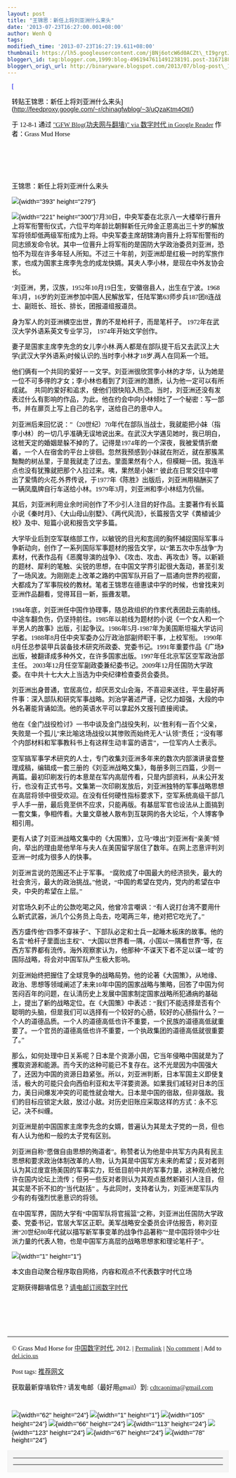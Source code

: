 ```yaml
--- 
layout: post 
title: "王锦思：新任上将刘亚洲什么来头" 
date: '2013-07-23T16:27:00.001+08:00' 
author: Wenh Q
tags:
modified\_time: '2013-07-23T16:27:19.611+08:00' 
thumbnail: https://lh5.googleusercontent.com/jBNj6otcW6d0ACZt\_tI9grgtJ1zg5bor-jFFjZvj3IF0X\_\_VQYdVj7XnQ2\_2TKG7BiSZx94QQewcvBspAqHcKxW5hIiagr8pG06tVBjOPQVxmR9QXkc=s72-c
blogger\_id: tag:blogger.com,1999:blog-4961947611491238191.post-3167188419138183130
blogger\_orig\_url: http://binaryware.blogspot.com/2013/07/blog-post\_1622.html
---
```

<div
style="color: black; direction: ltr; font-family: &quot;Arial&quot;; font-size: 11pt; margin-bottom: 0; margin-left: 7.5pt; margin-right: 7.5pt; margin-top: 0; padding: 0;">

<span
style="color: #0000ee; font-family: &quot;Verdana&quot;; text-decoration: underline;">[

转贴王锦思：新任上将刘亚洲什么来头](http://feedproxy.google.com/~r/chinagfwblog/~3/uQzaKtm4OtI/)</span>

</div>

<div
style="color: black; direction: ltr; font-family: &quot;Arial&quot;; font-size: 11pt; margin-bottom: 0; margin-left: 7.5pt; margin-right: 7.5pt; margin-top: 0; padding-bottom: 8pt; padding-left: 0; padding-right: 0; padding-top: 0;">

<span style="font-family: &quot;Verdana&quot;;">于 12-8-1 通过
</span><span
style="color: #0000ee; font-family: &quot;Verdana&quot;; text-decoration: underline;">["GFW
Blog(功夫网与翻墙)" via 数字时代 in Google
Reader](http://feeds2.feedburner.com/chinagfwblog)</span><span
style="font-family: &quot;Verdana&quot;;"> 作者：Grass Mud Horse</span>

</div>

<div
style="color: black; direction: ltr; font-family: &quot;Arial&quot;; font-size: 11pt; height: 11pt; margin-bottom: 0; margin-left: 7.5pt; margin-right: 7.5pt; margin-top: 0; padding: 0;">

<span style="font-family: &quot;Verdana&quot;;"></span>

</div>

<div
style="color: black; direction: ltr; font-family: &quot;Arial&quot;; font-size: 11pt; height: 11pt; margin-bottom: 0; margin-left: 7.5pt; margin-right: 7.5pt; margin-top: 0; padding: 0;">

<span style="font-family: &quot;Verdana&quot;;"></span>

</div>

<div
style="color: black; direction: ltr; font-family: &quot;Arial&quot;; font-size: 11pt; margin-bottom: 0; margin-left: 7.5pt; margin-right: 7.5pt; margin-top: 0; padding: 0;">

<span
style="font-family: &quot;Verdana&quot;;">王锦思：新任上将刘亚洲什么来头</span>

</div>

<div
style="color: black; direction: ltr; font-family: &quot;Arial&quot;; font-size: 11pt; margin-bottom: 0; margin-left: 7.5pt; margin-right: 7.5pt; margin-top: 0; padding: 0;">

![](https://lh5.googleusercontent.com/jBNj6otcW6d0ACZt_tI9grgtJ1zg5bor-jFFjZvj3IF0X__VQYdVj7XnQ2_2TKG7BiSZx94QQewcvBspAqHcKxW5hIiagr8pG06tVBjOPQVxmR9QXkc){width="393"
height="279"}

</div>

<div
style="color: black; direction: ltr; font-family: &quot;Arial&quot;; font-size: 11pt; margin-bottom: 0; margin-left: 7.5pt; margin-right: 7.5pt; margin-top: 0; padding: 0;">

![](https://lh4.googleusercontent.com/vO64_1bifwpHqvusCyaMeHxG-v6GkY6J8xi7VkdAr3VAM8UMVB57HvUP-NtuSUY8ckWGXY_UAkIUH_4imEulllqqcxZxXYoCugsU8zrF8wF7zusXmTs){width="221"
height="300"}<span
style="font-family: &quot;Verdana&quot;;">7月30日，中央军委在北京八一大楼举行晋升上将军衔警衔仪式，六位平均年龄比朝鲜新任元帅金正恩高出三十岁的解放军将领却低两级军衔成为上将。中央军委主席胡锦涛向晋升上将军衔警衔的同志颁发命令状。其中一位晋升上将军衔的是国防大学政治委员刘亚洲，恐怕不为现在许多年轻人所知。不过三十年前，刘亚洲却是红极一时的军旅作家，也成为国家主席李先念的成龙快婿。其夫人李小林，是现在中外友协会长。</span>

</div>

<div
style="color: black; direction: ltr; font-family: &quot;Arial&quot;; font-size: 11pt; margin-bottom: 0; margin-left: 7.5pt; margin-right: 7.5pt; margin-top: 0; padding: 0;">

<span
style="font-family: &quot;Verdana&quot;;">‘刘亚洲，男，汉族，1952年10月19日生，安徽宿县人，出生在宁波。1968年3月，16岁的刘亚洲参加中国人民解放军，任陆军第63师步兵187团8连战士、副班长、班长、排长，团报道组报道员。</span>

</div>

<div
style="color: black; direction: ltr; font-family: &quot;Arial&quot;; font-size: 11pt; margin-bottom: 0; margin-left: 7.5pt; margin-right: 7.5pt; margin-top: 0; padding: 0;">

<span
style="font-family: &quot;Verdana&quot;;">身为军人的刘亚洲横空出世，靠的不是枪杆子，而是笔杆子。
1972年在武汉大学外语系英文专业学习， 1974年开始文学创作。</span>

</div>

<div
style="color: black; direction: ltr; font-family: &quot;Arial&quot;; font-size: 11pt; margin-bottom: 0; margin-left: 7.5pt; margin-right: 7.5pt; margin-top: 0; padding: 0;">

<span
style="font-family: &quot;Verdana&quot;;">妻子是国家主席李先念的女儿李小林.两人都是在部队提干后又去武汉上大学(武汉大学外语系)时候认识的,当时李小林才18岁,两人在同系一个班。</span>

</div>

<div
style="color: black; direction: ltr; font-family: &quot;Arial&quot;; font-size: 11pt; margin-bottom: 0; margin-left: 7.5pt; margin-right: 7.5pt; margin-top: 0; padding: 0;">

<span
style="font-family: &quot;Verdana&quot;;">他们俩有一个共同的爱好－－文学。刘亚洲很欣赏李小林的才华，认为她是一位不可多得的才女；李小林也看到了刘亚洲的潜质，认为他一定可以有所成就。
 共同的爱好和追求，使他们很快陷入热恋。当时，刘亚洲还没有发表过什么有影响的作品，为此，他在约会中向小林倾吐了一个秘密：写一部书，并在扉页上写上自己的名字，送给自己的意中人。</span>

</div>

<div
style="color: black; direction: ltr; font-family: &quot;Arial&quot;; font-size: 11pt; margin-bottom: 0; margin-left: 7.5pt; margin-right: 7.5pt; margin-top: 0; padding: 0;">

<span
style="font-family: &quot;Verdana&quot;;">刘亚洲后来回忆说：”（20世纪）70年代在部队当战士，我就能把小妹（指李小林）的一切几乎准确无误地说出来。在武汉大学遇见她时，我已明白，这桩天定的婚姻是躲不掉的了。记得是1974年的一个深夜，我被爱情折磨着，一个人在宿舍的平台上徘徊。忽然我预感到小妹就在附近，就在那簇黑黝黝的树丛里，于是我就走了过去。里面果然有个人，但模糊一团。我连半点也没有犹豫就把那个人拉过来。咦，果然是小妹!”
彼此在日常交往中嚓出了爱情的火花.外界传说，于1977年《陈胜》出版后，刘亚洲用稿酬买了一辆凤凰牌自行车送给小林。1979年3月，刘亚洲和李小林结为伉俪。</span>

</div>

<div
style="color: black; direction: ltr; font-family: &quot;Arial&quot;; font-size: 11pt; margin-bottom: 0; margin-left: 7.5pt; margin-right: 7.5pt; margin-top: 0; padding: 0;">

<span
style="font-family: &quot;Verdana&quot;;">其后，刘亚洲利用业余时间创作了不少引人注目的好作品。主要著作有长篇小说《秦时月》、《大山母山别墅》、《两代风流》，长篇报告文学《黄植诚少校》及中、短篇小说和报告文学多篇。</span>

</div>

<div
style="color: black; direction: ltr; font-family: &quot;Arial&quot;; font-size: 11pt; margin-bottom: 0; margin-left: 7.5pt; margin-right: 7.5pt; margin-top: 0; padding: 0;">

<span
style="font-family: &quot;Verdana&quot;;">大学毕业后到空军联络部工作，以敏锐的目光和宽阔的胸怀捕捉国际军事斗争新动向，创作了一系列国际军事题材的报告文学，以“第五次中东战争”为素材，代表作品有《恶魔导演的战争》、《攻击、攻击、再攻击》等。以新颖的题材、犀利的笔触、尖锐的思想，在中国文学界引起很大轰动，甚至引发了一场风波。为刚刚走上改革之路的中国军队开启了一扇通向世界的视窗，大都成为了军事院校的教材。笔者王锦思在德惠读中学的时候，也曾找来刘亚洲作品翻看，觉得耳目一新，振聋发聩。</span>

</div>

<div
style="color: black; direction: ltr; font-family: &quot;Arial&quot;; font-size: 11pt; margin-bottom: 0; margin-left: 7.5pt; margin-right: 7.5pt; margin-top: 0; padding: 0;">

<span
style="font-family: &quot;Verdana&quot;;">1984年底，刘亚洲任中国作协理事，随总政组织的作家代表团赴云南前线。中途车翻负伤，仍坚持前往。1985年以前线为题材的小说《一个女人和一个半男人的故事》出版，引起争议。1986年5月-1987年为美国斯坦福大学访问学者。1988年8月任中央军委办公厅政治部副师职干事，上校军衔。
1990年8月任总参装甲兵装备技术研究所政委、党委书记。1991年重要作品《广场》出版，被翻译成多种外文，在许多国家出版。1997年任北京军区空军政治部主任。
2003年12月任空军副政委兼纪委书记。2009年12月任国防大学政委。在中共十七大大上当选为中央纪律检查委员会委员。</span>

</div>

<div
style="color: black; direction: ltr; font-family: &quot;Arial&quot;; font-size: 11pt; margin-bottom: 0; margin-left: 7.5pt; margin-right: 7.5pt; margin-top: 0; padding: 0;">

<span
style="font-family: &quot;Verdana&quot;;">刘亚洲出身普通，官居高位，却厌恶文山会海，不喜迎来送往，平生最好两件事：深入部队和研究军事战略。刘治学著述严谨，记忆力超强，大段的中外名著能背诵如流。他的英语水平可以拿起外文报刊直接阅读。</span>

</div>

<div
style="color: black; direction: ltr; font-family: &quot;Arial&quot;; font-size: 11pt; margin-bottom: 0; margin-left: 7.5pt; margin-right: 7.5pt; margin-top: 0; padding: 0;">

<span
style="font-family: &quot;Verdana&quot;;">他在《金门战役检讨》一书中谈及金门战役失利，以“胜利有一百个父亲，失败是一个孤儿”来比喻这场战役以其惨败而始终无人“认领”责任；“没有哪个内部材料和军事教科书上有这样生动丰富的语言”，一位军内人士表示。</span>

</div>

<div
style="color: black; direction: ltr; font-family: &quot;Arial&quot;; font-size: 11pt; margin-bottom: 0; margin-left: 7.5pt; margin-right: 7.5pt; margin-top: 0; padding: 0;">

<span
style="font-family: &quot;Verdana&quot;;">空军搞军事学术研究的人士，专门收集刘亚洲多年来的数次内部演讲录音整理成稿，编辑成一套三册的《刘亚洲战略文集》，每册多则三四篇，少则一两篇。最初印刷发行的本意是在军内高层传看，只是内部资料，从未公开发行，也没有正式书号。文集第一次印刷发放后，刘亚洲独特的军事战略思想在高层将领中很受欢迎。在没有任何硬性指标要求下，空军系统高级干部几乎人手一册，最后竟至供不应求，只能再版。有基层军官也设法从上面搞到一套文集，争相传看。大量文章被人散布到互联网的各大论坛，个人博客争相引用。</span>

</div>

<div
style="color: black; direction: ltr; font-family: &quot;Arial&quot;; font-size: 11pt; margin-bottom: 0; margin-left: 7.5pt; margin-right: 7.5pt; margin-top: 0; padding: 0;">

<span
style="font-family: &quot;Verdana&quot;;">更有人读了刘亚洲战略文集中的《大国策》，立马“嗅出”刘亚洲有“亲美”倾向，举出的理由是他早年与夫人在美国留学居住了数年。在网上恣意评判刘亚洲一时成为很多人的快事。</span>

</div>

<div
style="color: black; direction: ltr; font-family: &quot;Arial&quot;; font-size: 11pt; margin-bottom: 0; margin-left: 7.5pt; margin-right: 7.5pt; margin-top: 0; padding: 0;">

<span
style="font-family: &quot;Verdana&quot;;">刘亚洲言说的范围还不止于军事。
“腐败成了中国最大的经济损失，最大的社会贪污，最大的政治挑战。”他说，“中国的希望在党内，党内的希望在中央，中央的希望在上层。”</span>

</div>

<div
style="color: black; direction: ltr; font-family: &quot;Arial&quot;; font-size: 11pt; margin-bottom: 0; margin-left: 7.5pt; margin-right: 7.5pt; margin-top: 0; padding: 0;">

<span
style="font-family: &quot;Verdana&quot;;">对官场久刹不止的公款吃喝之风，他曾冷言嘲讽：“有人说打台湾不要用什么新式武器，派几个公务员上岛去，吃喝两三年，绝对把它吃光了。”</span>

</div>

<div
style="color: black; direction: ltr; font-family: &quot;Arial&quot;; font-size: 11pt; margin-bottom: 0; margin-left: 7.5pt; margin-right: 7.5pt; margin-top: 0; padding: 0;">

<span
style="font-family: &quot;Verdana&quot;;">西方盛传他“四季不穿袜子”、下部队必定和士兵一起睡木板床的故事。他的名言“枪杆子里面出主权”、“大国以世界看一隅，小国以一隅看世界”等，在西方军界都有流传。海外观察家认为，他那种“不谋天下者不足以谋一域”的国际战略，将会对中国军队产生极大影响。</span>

</div>

<div
style="color: black; direction: ltr; font-family: &quot;Arial&quot;; font-size: 11pt; margin-bottom: 0; margin-left: 7.5pt; margin-right: 7.5pt; margin-top: 0; padding: 0;">

<span
style="font-family: &quot;Verdana&quot;;">刘亚洲始终把握住了全球竞争的战略局势。他的论著《大国策》，从地缘、政治、思想等领域阐述了未来10年中国的国家战略与策略，回答了中国为何苦闷百年的问题，在认清历史上发展中国家制定国家战略所犯通病的基础上，提出了新的战略定位。在《大国策》中表述：“我们不能选择是否有个聪明的头脑，但是我们可以选择有一个较好的心肠，较好的心肠指什么？一个人的道德品质。一个人的道德高低也许不重要，一个民族的道德高低就重要了。一个官员的道德高低也许不重要，一个执政集团的道德高低就很重要了。”</span>

</div>

<div
style="color: black; direction: ltr; font-family: &quot;Arial&quot;; font-size: 11pt; margin-bottom: 0; margin-left: 7.5pt; margin-right: 7.5pt; margin-top: 0; padding: 0;">

<span
style="font-family: &quot;Verdana&quot;;">那么，如何处理中日关系呢？日本是个资源小国，它当年侵略中国就是为了攫取资源和能源。而今天的这种可能已不复存在。这不光是因为中国强大了，还因为中国的资源日趋紧张。所以，刘亚洲判断，日本军国主义即使复活，极大的可能只会向西伯利亚和太平洋要资源。如果我们减轻对日本的压力，美日间爆发冲突的可能性就会增大。日本是中国的宿敌，但非强敌。我们的目标应锁定大敌，放过小敌。对历史旧账应采取这样的方式：永不忘记，决不纠缠。</span>

</div>

<div
style="color: black; direction: ltr; font-family: &quot;Arial&quot;; font-size: 11pt; margin-bottom: 0; margin-left: 7.5pt; margin-right: 7.5pt; margin-top: 0; padding: 0;">

<span
style="font-family: &quot;Verdana&quot;;">刘亚洲是前中国国家主席李先念的女婿，普遍认为其是太子党的一员，但也有人认为他和一般的太子党有区别。</span>

</div>

<div
style="color: black; direction: ltr; font-family: &quot;Arial&quot;; font-size: 11pt; margin-bottom: 0; margin-left: 7.5pt; margin-right: 7.5pt; margin-top: 0; padding: 0;">

<span
style="font-family: &quot;Verdana&quot;;">刘亚洲自称“愿做自由思想的殉道者”。称赞者认为他是中共军方内具有民主思想和要求政治体制改革的人物，认为其是中国军方未来的希望；反对者则认为其过度宣扬美国的军事实力，贬低目前中共的军事力量，这种观点被允许在国内论坛上流传；但另一些反对者则认为其观点虽然新颖引人注目，但其实是不折不扣的“当代赵括”
。与此同时，支持者认为，刘亚洲是军队内少有的有强烈忧患意识的将领。</span>

</div>

<div
style="color: black; direction: ltr; font-family: &quot;Arial&quot;; font-size: 11pt; margin-bottom: 0; margin-left: 7.5pt; margin-right: 7.5pt; margin-top: 0; padding: 0;">

<span
style="font-family: &quot;Verdana&quot;;">在中国军界，国防大学有“中国军队将官摇篮”之称，刘亚洲出任国防大学政委、党委书记，官居大军区正职。美军战略安全委员会评估报告，称刘亚洲“20世纪80年代就以描写新军事变革的战争作品著称”“是中国将领中少壮派力量的代表人物，也是中国军方高层的战略思想家和理论笔杆子”。</span>

</div>

<div
style="color: black; direction: ltr; font-family: &quot;Arial&quot;; font-size: 11pt; margin-bottom: 0; margin-left: 7.5pt; margin-right: 7.5pt; margin-top: 0; padding: 0;">

![](https://lh5.googleusercontent.com/zdsvoznO9EMnlaWF4v8wI20tNDytrgQJesWZe4b6smTgr55poXghMpXv53arVxRNXM8R5HgjTAcvrCcQSs6tEG1CnpVb1e4eCFNYHu6-JP_x3_SfwLw){width="1"
height="1"}

</div>

<div
style="color: black; direction: ltr; font-family: &quot;Arial&quot;; font-size: 11pt; margin-bottom: 0; margin-left: 7.5pt; margin-right: 7.5pt; margin-top: 0; padding: 0;">

<span
style="font-family: &quot;Verdana&quot;;">本文由自动聚合程序取自网络，内容和观点不代表数字时代立场</span>

</div>

<div
style="color: black; direction: ltr; font-family: &quot;Arial&quot;; font-size: 11pt; margin-bottom: 0; margin-left: 7.5pt; margin-right: 7.5pt; margin-top: 0; padding: 0;">

<span
style="font-family: &quot;Verdana&quot;;">定期获得翻墙信息？</span><span
style="color: #0000ee; font-family: &quot;Verdana&quot;; text-decoration: underline;">[请电邮订阅数字时代](http://eepurl.com/mstlf)</span>

</div>

<div
style="color: black; direction: ltr; font-family: &quot;Arial&quot;; font-size: 11pt; height: 11pt; margin-bottom: 0; margin-left: 7.5pt; margin-right: 7.5pt; margin-top: 0; padding: 0;">

<span
style="color: #0000ee; font-family: &quot;Verdana&quot;; text-decoration: underline;">[](http://eepurl.com/mstlf)</span>

</div>

<div
style="color: black; direction: ltr; font-family: &quot;Arial&quot;; font-size: 11pt; height: 11pt; margin-bottom: 0; margin-left: 7.5pt; margin-right: 7.5pt; margin-top: 0; padding: 0;">

<span
style="color: #0000ee; font-family: &quot;Verdana&quot;; text-decoration: underline;">[](http://eepurl.com/mstlf)</span>

</div>

<div
style="color: black; direction: ltr; font-family: &quot;Arial&quot;; font-size: 11pt; height: 11pt; margin-bottom: 0; margin-left: 7.5pt; margin-right: 7.5pt; margin-top: 0; padding: 0;">

<span
style="color: #0000ee; font-family: &quot;Verdana&quot;; text-decoration: underline;">[](http://eepurl.com/mstlf)</span>

</div>

------------------------------------------------------------------------

<div
style="color: black; direction: ltr; font-family: &quot;Arial&quot;; font-size: 11pt; margin-bottom: 0; margin-left: 7.5pt; margin-right: 7.5pt; margin-top: 0; padding: 0;">

<span style="font-family: &quot;Verdana&quot;;">© Grass Mud Horse for
</span><span
style="color: #0000ee; font-family: &quot;Verdana&quot;; text-decoration: underline;">[中国数字时代](https://mycdtweb.info/chinese)</span><span
style="font-family: &quot;Verdana&quot;;">, 2012. | </span><span
style="color: #0000ee; font-family: &quot;Verdana&quot;; text-decoration: underline;">[Permalink](https://mycdtweb.info/chinese/2012/08/%e8%bd%ac%e8%b4%b4%e7%8e%8b%e9%94%a6%e6%80%9d%ef%bc%9a%e6%96%b0%e4%bb%bb%e4%b8%8a%e5%b0%86%e5%88%98%e4%ba%9a%e6%b4%b2%e4%bb%80%e4%b9%88%e6%9d%a5%e5%a4%b4/)</span><span
style="font-family: &quot;Verdana&quot;;"> | </span><span
style="color: #0000ee; font-family: &quot;Verdana&quot;; text-decoration: underline;">[No
comment](https://mycdtweb.info/chinese/2012/08/%e8%bd%ac%e8%b4%b4%e7%8e%8b%e9%94%a6%e6%80%9d%ef%bc%9a%e6%96%b0%e4%bb%bb%e4%b8%8a%e5%b0%86%e5%88%98%e4%ba%9a%e6%b4%b2%e4%bb%80%e4%b9%88%e6%9d%a5%e5%a4%b4/#comments)</span><span
style="font-family: &quot;Verdana&quot;;"> | Add to </span><span
style="color: #0000ee; font-family: &quot;Verdana&quot;; text-decoration: underline;">[del.icio.us](http://del.icio.us/post?url=https://mycdtweb.info/chinese/2012/08/%E8%BD%AC%E8%B4%B4%E7%8E%8B%E9%94%A6%E6%80%9D%EF%BC%9A%E6%96%B0%E4%BB%BB%E4%B8%8A%E5%B0%86%E5%88%98%E4%BA%9A%E6%B4%B2%E4%BB%80%E4%B9%88%E6%9D%A5%E5%A4%B4/&title=%E8%BD%AC%E8%B4%B4%E7%8E%8B%E9%94%A6%E6%80%9D%EF%BC%9A%E6%96%B0%E4%BB%BB%E4%B8%8A%E5%B0%86%E5%88%98%E4%BA%9A%E6%B4%B2%E4%BB%80%E4%B9%88%E6%9D%A5%E5%A4%B4)</span>

</div>

<div
style="color: black; direction: ltr; font-family: &quot;Arial&quot;; font-size: 11pt; margin-bottom: 0; margin-left: 7.5pt; margin-right: 7.5pt; margin-top: 0; padding: 0;">

<span style="font-family: &quot;Verdana&quot;;">Post tags: </span><span
style="color: #0000ee; font-family: &quot;Verdana&quot;; text-decoration: underline;">[推荐网文](https://mycdtweb.info/chinese/tag/%e6%8e%a8%e8%8d%90%e7%bd%91%e6%96%87/?category=10466)</span>

</div>

<div
style="color: black; direction: ltr; font-family: &quot;Arial&quot;; font-size: 11pt; margin-bottom: 0; margin-left: 7.5pt; margin-right: 7.5pt; margin-top: 0; padding: 0;">

<span style="font-family: &quot;Verdana&quot;;">获取最新穿墙软件?
请发电邮（最好用gmail）到: </span><span
style="color: #0000ee; font-family: &quot;Verdana&quot;; text-decoration: underline;"><cdtcaonima@gmail.com></span>

</div>

<div
style="color: black; direction: ltr; font-family: &quot;Arial&quot;; font-size: 11pt; height: 11pt; margin-bottom: 0; margin-left: 7.5pt; margin-right: 7.5pt; margin-top: 0; padding: 0;">

<span
style="color: #0000ee; font-family: &quot;Verdana&quot;; text-decoration: underline;">[](mailto:cdtcaonima@gmail.com)</span>

</div>

<div
style="color: black; direction: ltr; font-family: &quot;Arial&quot;; font-size: 11pt; margin-bottom: 0; margin-left: 7.5pt; margin-right: 7.5pt; margin-top: 0; padding: 0;">

![](https://lh3.googleusercontent.com/aU2JISeQJpK1KIC5EGoE4KFNGjjgTK5bRi4MfoHF9flMW2giFPZFQIu6NW95h0QPB0MGbmomrTbSCm4RandVLhxCyO8nVYAjiC5Jb-DqB6ouEEZt04Y){width="62"
height="24"}<span
style="font-family: &quot;Verdana&quot;;"> </span>![](https://lh3.googleusercontent.com/AQBaKrkPkp1aEMTxBt_uIjjSHWg6kK_qiexUM1_k4yrtS6u_Swz0T3wDIviIf-kBZ6HLlvDe2pmFgr2fG9wxFNk8aF390enxfrH46JoNXgJhrYf4izU){width="1"
height="1"}<span
style="font-family: &quot;Verdana&quot;;"> </span>![](https://lh3.googleusercontent.com/gjF_BHgJEKBZrjUJajX8pJOjDjHVuCMFdkJMxVbtsCDTU58jb5RTR0k6tiWnwcpPPm4BEhJvqBILkogb1PgG4PIjDzVvR774Tq2zVk86_xSSRlqMCa8){width="105"
height="24"}<span
style="font-family: &quot;Verdana&quot;;"> </span>![](https://lh4.googleusercontent.com/P4HMVyLX0XFi82Phka-YF3Mx4fNHfdVZQUumhGEW7Mi8WY6fbDFaK87lORkdgCRWsKOYb1H9vJeL-I8FiAAiULdXiExxx0o-4i9PCTxHffed3SpI7I4){width="66"
height="24"}<span
style="font-family: &quot;Verdana&quot;;"> </span>![](https://lh3.googleusercontent.com/JFqUDIUDxKT0pmrKSoGLBwy5DiSo5Yk9EYJFaZ2Ig1ReE7pWRygxYYBC6YWD60mZn7SURm4aTZLRLXE8hOBHD_siIxlraDMKGGeoEuwsYvwbThv3vVA){width="113"
height="24"}<span
style="font-family: &quot;Verdana&quot;;"> </span>![](https://lh5.googleusercontent.com/SuV0s30_WNd9qhhMN25CWNc6r3ITOVRT218oF1JAlCSu4aktjikiTLZPFA_qzbiU3pcG2sTlJMtoLH82g_KW4z-w9lOnScfQzMIiOPFXZfPffggOxAA){width="123"
height="24"}<span
style="font-family: &quot;Verdana&quot;;"> </span>![](https://lh5.googleusercontent.com/xT_fassO8Rut9hlEOCqcBKE7z_sk8fsYkYU1jfIoFbbyX2MrSsezBltj-u8kSL_1KPGfYAZNMX-E-h0gvptl-qJVv---MX3pEptXPtYz5VGukTjn4v8){width="67"
height="24"}<span
style="font-family: &quot;Verdana&quot;;"> </span>![](https://lh4.googleusercontent.com/jT-cQzn82_ZeSjUX_VM-c1X9cWvERny_W2DbeUSM4XG2u0QGQs-2RHHLnueHMv9ANCzjXhSSc34BQmtlKXEBDVigR8m2y6r7u-22APde-g9UjHS1nZ8){width="78"
height="24"}

</div>

<div itemscope="" itemtype="http://schema.org/EmailMessage"
style="border: 1px solid #f0f0f0; color: black; font-family: Arial, sans-serif; max-width: 650px;">

<div style="background-color: whitesmoke; padding: 2px 12px;">

  --- ---
  
   

      
  --- ---

</div>

</div>
